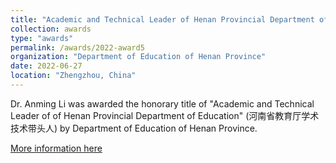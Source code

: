 ```yaml
---
title: "Academic and Technical Leader of Henan Provincial Department of Education"
collection: awards
type: "awards"
permalink: /awards/2022-award5
organization: "Department of Education of Henan Province"
date: 2022-06-27
location: "Zhengzhou, China"
---
```


Dr. Anming Li was awarded the honorary title of "Academic and Technical Leader of of Henan Provincial Department of Education" (河南省教育厅学术技术带头人) by Department of Education of Henan Province.

[More information here](http://jyt.henan.gov.cn/2022/06-27/2476036.html)